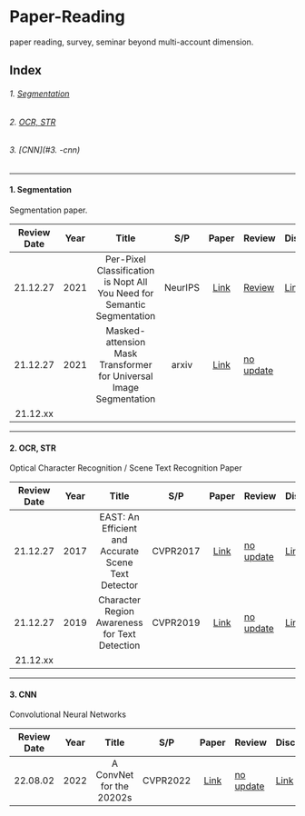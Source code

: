 # Paper-Reading
paper reading, survey, seminar beyond multi-account dimension.

## Index
###### 1. [Segmentation](#1.-segmentation)
###### 2. [OCR, STR](#2.-ocr,-str)
###### 3. [CNN](#3. -cnn)

***

#### 1. Segmentation
Segmentation paper.

| Review Date | Year |                                  Title                                  |   S/P   | Paper | Review | Discussion |
|:-----------:|------|:-----------------------------------------------------------------------:|:-------:|:-----:|--------|------------|
|   21.12.27  | 2021 | Per-Pixel Classification is Nopt All You Need for Semantic Segmentation | NeurIPS | [Link](https://arxiv.org/abs/2107.06278) | [Review](Segmentation/MaskFormer/review-MaskFormer.md) | [Link](https://github.com/MEJAVU/Paper-Reading/issues/1) |
|   21.12.27  | 2021 | Masked-attension Mask Transformer for Universal Image Segmentation | arxiv | [Link](https://arxiv.org/abs/2112.01527) | [no update](Segmentation/Mask2Former/review-Mask2Former.md) | |
|   21.12.xx  |      |                                                                         |         |       |        | |

***

#### 2. OCR, STR
Optical Character Recognition / Scene Text Recognition Paper

| Review Date | Year |                                  Title                                  |   S/P   | Paper | Review | Discussion |
|:-----------:|------|:-----------------------------------------------------------------------:|:-------:|:-----:|--------|------------|
|   21.12.27  | 2017 | EAST: An Efficient and Accurate Scene Text Detector | CVPR2017 | [Link](https://openaccess.thecvf.com/content_cvpr_2017/html/Zhou_EAST_An_Efficient_CVPR_2017_paper.html) | [no update](OCR-STR/EAST/review-EAST.md) | [Link](?) |
|   21.12.27  | 2019 | Character Region Awareness for Text Detection | CVPR2019 | [Link](https://openaccess.thecvf.com/content_CVPR_2019/html/Baek_Character_Region_Awareness_for_Text_Detection_CVPR_2019_paper.html) | [no update](OCR-STR/CRAFT/review-CRAFT.md) | [Link](?) |
|   21.12.xx  |      |                                                                         |         |       |        | |

***

#### 3. CNN
Convolutional Neural Networks

| Review Date | Year |                                  Title                                  |   S/P   | Paper | Review | Discussion |
|:-----------:|------|:-----------------------------------------------------------------------:|:-------:|:-----:|--------|------------|
|   22.08.02  | 2022 | A ConvNet for the 20202s | CVPR2022 | [Link](https://arxiv.org/abs/2201.03545) | [no update](OCR-STR/EAST/review-EAST.md) | [Link](?) 

